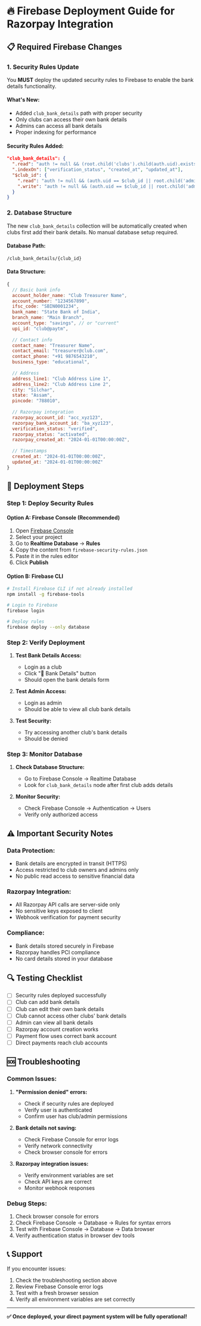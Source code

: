 # 🔥 Firebase Deployment Guide for Razorpay Integration

## 📋 **Required Firebase Changes**

### **1. Security Rules Update**

You **MUST** deploy the updated security rules to Firebase to enable the bank details functionality.

#### **What's New:**
- Added `club_bank_details` path with proper security
- Only clubs can access their own bank details
- Admins can access all bank details
- Proper indexing for performance

#### **Security Rules Added:**
```json
"club_bank_details": {
  ".read": "auth != null && (root.child('clubs').child(auth.uid).exists() || root.child('admins').child(auth.uid).exists())",
  ".indexOn": ["verification_status", "created_at", "updated_at"],
  "$club_id": {
    ".read": "auth != null && (auth.uid == $club_id || root.child('admins').child(auth.uid).exists())",
    ".write": "auth != null && (auth.uid == $club_id || root.child('admins').child(auth.uid).exists())"
  }
}
```

### **2. Database Structure**

The new `club_bank_details` collection will be automatically created when clubs first add their bank details. No manual database setup required.

#### **Database Path:**
```
/club_bank_details/{club_id}
```

#### **Data Structure:**
```javascript
{
  // Basic bank info
  account_holder_name: "Club Treasurer Name",
  account_number: "1234567890",
  ifsc_code: "SBIN0001234",
  bank_name: "State Bank of India",
  branch_name: "Main Branch",
  account_type: "savings", // or "current"
  upi_id: "club@paytm",
  
  // Contact info
  contact_name: "Treasurer Name",
  contact_email: "treasurer@club.com",
  contact_phone: "+91 9876543210",
  business_type: "educational",
  
  // Address
  address_line1: "Club Address Line 1",
  address_line2: "Club Address Line 2",
  city: "Silchar",
  state: "Assam",
  pincode: "788010",
  
  // Razorpay integration
  razorpay_account_id: "acc_xyz123",
  razorpay_bank_account_id: "ba_xyz123",
  verification_status: "verified",
  razorpay_status: "activated",
  razorpay_created_at: "2024-01-01T00:00:00Z",
  
  // Timestamps
  created_at: "2024-01-01T00:00:00Z",
  updated_at: "2024-01-01T00:00:00Z"
}
```

## 🚀 **Deployment Steps**

### **Step 1: Deploy Security Rules**

#### **Option A: Firebase Console (Recommended)**
1. Open [Firebase Console](https://console.firebase.google.com/)
2. Select your project
3. Go to **Realtime Database** → **Rules**
4. Copy the content from `firebase-security-rules.json`
5. Paste it in the rules editor
6. Click **Publish**

#### **Option B: Firebase CLI**
```bash
# Install Firebase CLI if not already installed
npm install -g firebase-tools

# Login to Firebase
firebase login

# Deploy rules
firebase deploy --only database
```

### **Step 2: Verify Deployment**

1. **Test Bank Details Access:**
   - Login as a club
   - Click "🏦 Bank Details" button
   - Should open the bank details form

2. **Test Admin Access:**
   - Login as admin
   - Should be able to view all club bank details

3. **Test Security:**
   - Try accessing another club's bank details
   - Should be denied

### **Step 3: Monitor Database**

1. **Check Database Structure:**
   - Go to Firebase Console → Realtime Database
   - Look for `club_bank_details` node after first club adds details

2. **Monitor Security:**
   - Check Firebase Console → Authentication → Users
   - Verify only authorized access

## ⚠️ **Important Security Notes**

### **Data Protection:**
- Bank details are encrypted in transit (HTTPS)
- Access restricted to club owners and admins only
- No public read access to sensitive financial data

### **Razorpay Integration:**
- All Razorpay API calls are server-side only
- No sensitive keys exposed to client
- Webhook verification for payment security

### **Compliance:**
- Bank details stored securely in Firebase
- Razorpay handles PCI compliance
- No card details stored in your database

## 🔍 **Testing Checklist**

- [ ] Security rules deployed successfully
- [ ] Club can add bank details
- [ ] Club can edit their own bank details
- [ ] Club cannot access other clubs' bank details
- [ ] Admin can view all bank details
- [ ] Razorpay account creation works
- [ ] Payment flow uses correct bank account
- [ ] Direct payments reach club accounts

## 🆘 **Troubleshooting**

### **Common Issues:**

1. **"Permission denied" errors:**
   - Check if security rules are deployed
   - Verify user is authenticated
   - Confirm user has club/admin permissions

2. **Bank details not saving:**
   - Check Firebase Console for error logs
   - Verify network connectivity
   - Check browser console for errors

3. **Razorpay integration issues:**
   - Verify environment variables are set
   - Check API keys are correct
   - Monitor webhook responses

### **Debug Steps:**
1. Check browser console for errors
2. Check Firebase Console → Database → Rules for syntax errors
3. Test with Firebase Console → Database → Data browser
4. Verify authentication status in browser dev tools

## 📞 **Support**

If you encounter issues:
1. Check the troubleshooting section above
2. Review Firebase Console error logs
3. Test with a fresh browser session
4. Verify all environment variables are set correctly

---

**✅ Once deployed, your direct payment system will be fully operational!**
